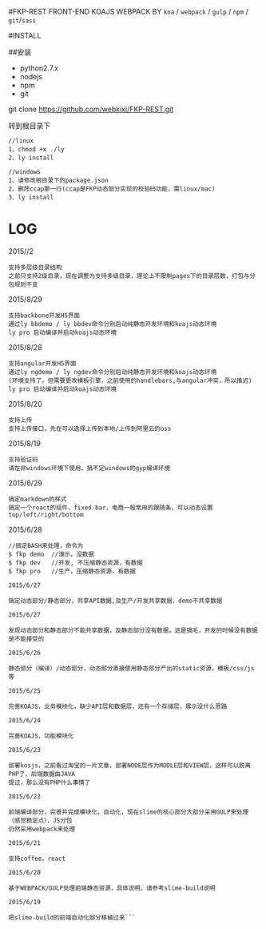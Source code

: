 #FKP-REST
FRONT-END KOAJS WEBPACK
BY `koa` / `webpack` / `gulp` / `npm` / `git`/`sass`

#INSTALL

##安装
 - python2.7.x
 - nodejs
 - npm
 - git

git clone https://github.com/webkixi/FKP-REST.git

转到根目录下
```
//linux
1、chmod +x ./ly
2、ly install

//windows
1、请修改根目录下的package.json
2、删除ccap那一行(ccap是FKP动态部分实现的校验码功能，需linux/mac)
3、ly install
```


# LOG
2015//2
```
支持多层级目录结构
之前只支持2级目录，现在调整为支持多级目录，理论上不限制pages下的目录层数，打包与分包规则不变
```
2015/8/29
```
支持backbone开发H5界面
通过ly bbdemo / ly bbdev命令分别启动纯静态开发环境和koajs动态环境
ly pro 启动编译并启动koajs动态环境
```
2015/8/28
```
支持angular开发H5界面
通过ly ngdemo / ly ngdev命令分别启动纯静态开发环境和koajs动态环境
(环境支持了，但需要更改模板引擎，之前使用的handlebars,与angular冲突，所以推迟)
ly pro 启动编译并启动koajs动态环境
```
2015/8/20
```
支持上传
支持上传接口，先在可以选择上传到本地/上传到阿里云的oss
```
2015/8/19
```
支持验证码
请在非windows环境下使用，搞不定windows的gyp编译环境
```
2015/6/29
```
搞定markdown的样式
搞定一个react的组件，fixed-bar，电商一般常用的跟随条，可以动态设置top/left/right/bottom
```

2015/6/28
```
//搞定BASH来处理，命令为
$ fkp demo  //演示，没数据
$ fkp dev   //开发, 不压缩静态资源，有数据
$ fkp pro   //生产，压缩静态资源，有数据
```

`2015/6/27`
```
搞定动态部分/静态部分，共享API数据,及生产/开发共享数据，demo不共享数据
```

`2015/6/27`
```
发现动态部分和静态部分不能共享数据，及静态部分没有数据，这是搞毛，开发的时候没有数据是不能接受的
```

`2015/6/26`
```
静态部分（编译）/动态部分，动态部分直接使用静态部分产出的static资源，模板/css/js等
```

`2015/6/25`
```
完善KOAJS，业务模块化，缺少API层和数据层，还有一个存储层，展示没什么思路
```

`2015/6/24`
```
完善KOAJS，功能模块化
```

`2015/6/23`
```
部署kosjs，之前看过淘宝的一片文章，部署NODE层作为MODLE层和VIEW层，这样可以脱离PHP了，后端数据由JAVA
提过，那么没有PHP什么事情了
```

`2015/6/22`
```
前端编译部分，完善并完成模块化，自动化，现在slime的核心部分大部分采用GULP来处理（感觉稳定点），JS分包
仍然采用webpack来处理
```

`2015/6/21`
```
支持coffee，react
```

`2015/6/20`
```
基于WEBPACK/GULP处理前端静态资源，具体说明，请参考slime-build说明
```

`2015/6/19`
```
把slime-build的前端自动化部分移植过来```
